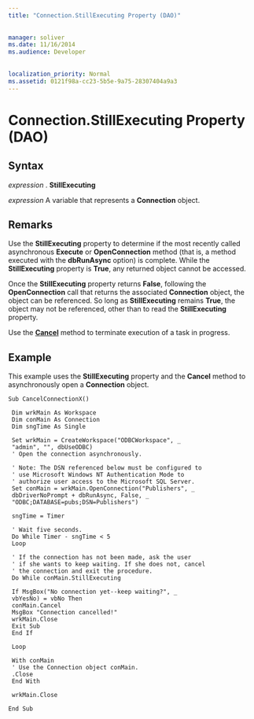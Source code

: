 ```yaml
---
title: "Connection.StillExecuting Property (DAO)"
  
  
manager: soliver
ms.date: 11/16/2014
ms.audience: Developer
 
  
localization_priority: Normal
ms.assetid: 0121f98a-cc23-5b5e-9a75-28307404a9a3
---
```


# Connection.StillExecuting Property (DAO)

## Syntax

 *expression*  . **StillExecuting**
  
 *expression*  A variable that represents a **Connection** object. 
  
## Remarks

Use the **StillExecuting** property to determine if the most recently called asynchronous **Execute** or **OpenConnection** method (that is, a method executed with the **dbRunAsync** option) is complete. While the **StillExecuting** property is **True**, any returned object cannot be accessed. 
  
Once the **StillExecuting** property returns **False**, following the **OpenConnection** call that returns the associated **Connection** object, the object can be referenced. So long as **StillExecuting** remains **True**, the object may not be referenced, other than to read the **StillExecuting** property. 
  
Use the **[Cancel](connection-cancel-method-dao.md)** method to terminate execution of a task in progress. 
  
## Example

This example uses the **StillExecuting** property and the **Cancel** method to asynchronously open a **Connection** object. 
  
```
Sub CancelConnectionX() 
 
 Dim wrkMain As Workspace 
 Dim conMain As Connection 
 Dim sngTime As Single 
 
 Set wrkMain = CreateWorkspace("ODBCWorkspace", _ 
 "admin", "", dbUseODBC) 
 ' Open the connection asynchronously. 
 
 ' Note: The DSN referenced below must be configured to 
 ' use Microsoft Windows NT Authentication Mode to 
 ' authorize user access to the Microsoft SQL Server. 
 Set conMain = wrkMain.OpenConnection("Publishers", _ 
 dbDriverNoPrompt + dbRunAsync, False, _ 
 "ODBC;DATABASE=pubs;DSN=Publishers") 
 
 sngTime = Timer 
 
 ' Wait five seconds. 
 Do While Timer - sngTime < 5 
 Loop 
 
 ' If the connection has not been made, ask the user 
 ' if she wants to keep waiting. If she does not, cancel 
 ' the connection and exit the procedure. 
 Do While conMain.StillExecuting 
 
 If MsgBox("No connection yet--keep waiting?", _ 
 vbYesNo) = vbNo Then 
 conMain.Cancel 
 MsgBox "Connection cancelled!" 
 wrkMain.Close 
 Exit Sub 
 End If 
 
 Loop 
 
 With conMain 
 ' Use the Connection object conMain. 
 .Close 
 End With 
 
 wrkMain.Close 
 
End Sub 

```


